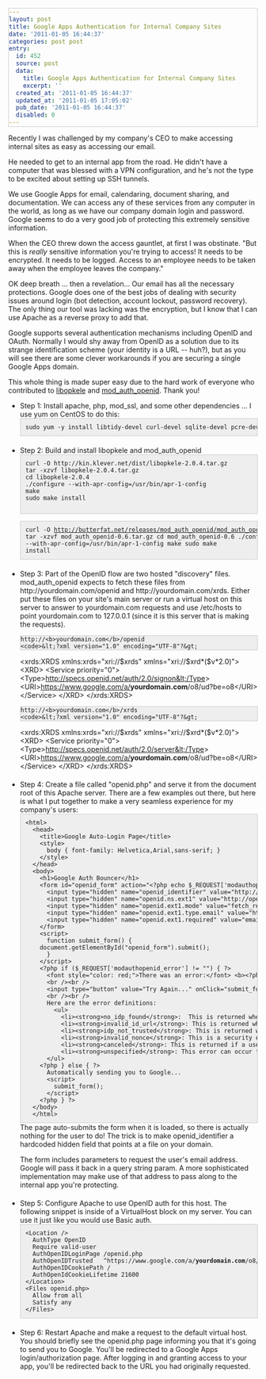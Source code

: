 ```yaml
---
layout: post
title: Google Apps Authentication for Internal Company Sites
date: '2011-01-05 16:44:37'
categories: post post
entry:
  id: 452
  source: post
  data:
    title: Google Apps Authentication for Internal Company Sites
    excerpt: ''
  created_at: '2011-01-05 16:44:37'
  updated_at: '2011-01-05 17:05:02'
  pub_date: '2011-01-05 16:44:37'
  disabled: 0
---
```


Recently I was challenged by my company's CEO to make accessing internal sites
as easy as accessing our email.

He needed to get to an internal app from the road. He didn't have a computer
that was blessed with a VPN configuration, and he's not the type to be excited
about setting up SSH tunnels.

We use Google Apps for email, calendaring, document sharing, and documentation.
We can access any of these services from any computer in the world, as long as
we have our company domain login and password. Google seems to do a very good
job of protecting this extremely sensitive information.

When the CEO threw down the access gauntlet, at first I was obstinate. "But
this is _really_ sensitive information you're trying to access! It needs to be
encrypted. It needs to be logged. Access to an employee needs to be taken
away when the employee leaves the company."

OK deep breath ... then a revelation... Our email has all the necessary
protections. Google does one of the best jobs of dealing with security issues
around login (bot detection, account lockout, password recovery). The only
thing our tool was lacking was the encryption, but I know that I can use Apache
as a reverse proxy to add that.

Google supports several authentication mechanisms including OpenID and OAuth.
Normally I would shy away from OpenID as a solution due to its strange
identification scheme (your identity is a URL -- huh?), but as you will see
there are some clever workarounds if you are securing a single Google Apps
domain.

This whole thing is made super easy due to the hard work of everyone who
contributed to <a href="http://kin.klever.net/libopkele/">libopkele</a> and
<a href="http://findingscience.com/mod_auth_openid/">mod_auth_openid</a>.
Thank you!

<style>
  code {
    display: block;
    white-space: pre;
    background:#eee;
    border:1px solid #ccc;
    padding:10px;
    overflow-x: auto;
  }
  ul.steps li {
    margin-bottom:20px;
  }
</style>

<ul class="steps">
  <li>
    Step 1: Install apache, php, mod_ssl, and some other dependencies ... I use yum on CentOS to do this:
    <code>sudo yum -y install libtidy-devel curl-devel sqlite-devel pcre-devel httpd-devel mod_ssl php</code>
  </li>
  <li>
    Step 2: Build and install libopkele and mod_auth_openid
    <code>curl -O http://kin.klever.net/dist/libopkele-2.0.4.tar.gz
tar -xzvf libopkele-2.0.4.tar.gz 
cd libopkele-2.0.4
./configure --with-apr-config=/usr/bin/apr-1-config
make
sudo make install

curl -O http://butterfat.net/releases/mod_auth_openid/mod_auth_openid-0.6.tar.gz
tar -xzvf mod_auth_openid-0.6.tar.gz
cd mod_auth_openid-0.6
./configure --with-apr-config=/usr/bin/apr-1-config
make
sudo make install</code>

  <li>
    Step 3: Part of the OpenID flow are two hosted "discovery" files.
    mod_auth_openid expects to fetch these files from
    http://yourdomain.com/openid and http://yourdomain.com/xrds.  
    Either put these files on your site's main server or run a virtual host on
    this server to answer to yourdomain.com requests and use /etc/hosts to
    point yourdomain.com to 127.0.0.1 (since it is this server that is making
    the requests).

    http://<b>yourdomain.com</b>/openid
    <code>&lt;?xml version="1.0" encoding="UTF-8"?&gt;

&lt;xrds:XRDS xmlns:xrds="xri://$xrds" xmlns="xri://$xrd*($v*2.0)"&gt;
&lt;XRD&gt;
&lt;Service priority="0"&gt;
&lt;Type&gt;http://specs.openid.net/auth/2.0/signon&lt;/Type&gt;
&lt;URI&gt;https://www.google.com/a/<b>yourdomain.com</b>/o8/ud?be=o8&lt;/URI&gt;
&lt;/Service&gt;
&lt;/XRD&gt;
&lt;/xrds:XRDS&gt;</code>

    http://<b>yourdomain.com</b>/xrds
    <code>&lt;?xml version="1.0" encoding="UTF-8"?&gt;

&lt;xrds:XRDS xmlns:xrds="xri://$xrds" xmlns="xri://$xrd*($v*2.0)"&gt;
&lt;XRD&gt;
&lt;Service priority="0"&gt;
&lt;Type&gt;http://specs.openid.net/auth/2.0/server&lt;/Type&gt;
&lt;URI&gt;https://www.google.com/a/<b>yourdomain.com</b>/o8/ud?be=o8&lt;/URI&gt;
&lt;/Service&gt;
&lt;/XRD&gt;
&lt;/xrds:XRDS&gt;</code>

  </li>

  <li>
    Step 4: Create a file called "openid.php" and serve it from the document root of this Apache server.  There are a few examples out there, but here is what I put together to make a very seamless experience for my company's users:
    <code>&lt;html&gt;
  &lt;head&gt;
    &lt;title&gt;Google Auto-Login Page&lt;/title&gt;
    &lt;style&gt;
      body { font-family: Helvetica,Arial,sans-serif; }
    &lt;/style&gt;
  &lt;/head&gt;
  &lt;body&gt;
    &lt;h1&gt;Google Auth Bouncer&lt;/h1&gt;
    &lt;form id="openid_form" action="&lt;?php echo $_REQUEST['modauthopenid_referrer'];?&gt;" method="GET"&gt;
      &lt;input type="hidden" name="openid_identifier" value="http://<b>yourdomain.com</b>/xrds"/&gt;
      &lt;input type="hidden" name="openid.ns.ext1" value="http://openid.net/srv/ax/1.0" /&gt;
      &lt;input type="hidden" name="openid.ext1.mode" value="fetch_request" /&gt;
      &lt;input type="hidden" name="openid.ext1.type.email" value="http://axschema.org/contact/email" /&gt;
      &lt;input type="hidden" name="openid.ext1.required" value="email" /&gt;
    &lt;/form&gt;
    &lt;script&gt;
      function submit_form() {
	document.getElementById("openid_form").submit();
      }
    &lt;/script&gt;
    &lt;?php if ($_REQUEST['modauthopenid_error'] != "") { ?&gt;
      &lt;font style="color: red;"&gt;There was an error:&lt;/font&gt; &lt;b&gt;&lt;?php echo $_REQUEST['modauthopenid_error']; ?&gt;&lt;/b&gt;.  
      &lt;br /&gt;&lt;br /&gt;
      &lt;input type="button" value="Try Again..." onClick="submit_form();"&gt;
      &lt;br /&gt;&lt;br /&gt;
      Here are the error definitions:
        &lt;ul&gt;
          &lt;li&gt;&lt;strong&gt;no_idp_found&lt;/strong&gt;:  This is returned when the there was no identity provider URL found on the identity page given by the user, or if the page could not be downloaded.  The user probably just mistyped her identity URL.&lt;/li&gt;
          &lt;li&gt;&lt;strong&gt;invalid_id_url&lt;/strong&gt;: This is returned when the identity URL given is not syntactically valid.&lt;/li&gt;
          &lt;li&gt;&lt;strong&gt;idp_not_trusted&lt;/strong&gt;: This is returned when the identity provider of the user is not trusted.  This will only occur if you have at least one of &lt;strong&gt;AuthOpenIDTrusted&lt;/strong&gt; or &lt;strong&gt;AuthOpenIDDistrusted&lt;/strong&gt; set.&lt;/li&gt;
          &lt;li&gt;&lt;strong&gt;invalid_nonce&lt;/strong&gt;: This is a security error.  It generally means that someone is attempting a replay attack, though more innocuous reasons are possible (such as a user who doesn't have cookies enabled refreshing the page).&lt;/li&gt;
          &lt;li&gt;&lt;strong&gt;canceled&lt;/strong&gt;: This is returned if a user cancels the authentication process.&lt;/li&gt;
          &lt;li&gt;&lt;strong&gt;unspecified&lt;/strong&gt;: This error can occur for a number of reasons, such a bad signature of the query parameters returned from a user's identity provider.  Most likely, the user should simply be instructed to attempt again.&lt;/li&gt;
      &lt;/ul&gt;
    &lt;?php } else { ?&gt;
      Automatically sending you to Google...
      &lt;script&gt;
        submit_form();
      &lt;/script&gt;
    &lt;?php } ?&gt;
  &lt;/body&gt;
  &lt;/html&gt;</code>
  The page auto-submits the form when it is loaded, so there is actually nothing for the user to do!  The trick is to make openid_identifier a hardcoded hidden field that points at a file on your domain.

The form includes parameters to request the user's email address. Google will
pass it back in a query string param. A more sophisticated implementation
may make use of that address to pass along to the internal app you're
protecting.

  </li>
  <li>
    Step 5: Configure Apache to use OpenID auth for this host.  The following
    snippet is inside of a VirtualHost block on my server.  You can use it just
    like you would use Basic auth.
  <code>&lt;Location /&gt;
  AuthType OpenID
  Require valid-user
  AuthOpenIDLoginPage /openid.php
  AuthOpenIDTrusted   ^https://www.google.com/a/<b>yourdomain.com</b>/o8/ud$
  AuthOpenIDCookiePath /
  AuthOpenIdCookieLifetime 21600
&lt;/Location&gt;
&lt;Files openid.php&gt;
  Allow from all
  Satisfy any
&lt;/Files&gt;</code>
  </li>
  <li>
    Step 6: Restart Apache and make a request to the default virtual host.  You
    should briefly see the openid.php page informing you that it's going to
    send you to Google.  You'll be redirected to a Google Apps
    login/authorization page.  After logging in and granting access to your
    app, you'll be redirected back to the URL you had originally requested.
  </li>
</ul>
